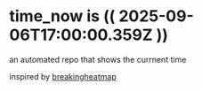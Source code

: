 # time_now is (( 2025-09-06T17:00:00.359Z ))

an automated repo that shows the currnent time

inspired by [breakingheatmap](https://github.com/breakingheatmap/breakingheatmap)